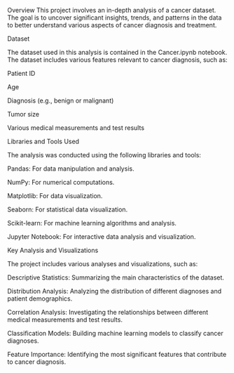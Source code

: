 Overview
This project involves an in-depth analysis of a cancer dataset. The goal is to uncover significant insights, trends, and patterns in the data to better understand various aspects of cancer diagnosis and treatment.

Dataset

The dataset used in this analysis is contained in the Cancer.ipynb notebook. The dataset includes various features relevant to cancer diagnosis, such as:

Patient ID

Age

Diagnosis (e.g., benign or malignant)

Tumor size

Various medical measurements and test results

Libraries and Tools Used



The analysis was conducted using the following libraries and tools:

Pandas: For data manipulation and analysis.

NumPy: For numerical computations.

Matplotlib: For data visualization.

Seaborn: For statistical data visualization.

Scikit-learn: For machine learning algorithms and analysis.

Jupyter Notebook: For interactive data analysis and visualization.


Key Analysis and Visualizations

The project includes various analyses and visualizations, such as:

Descriptive Statistics: Summarizing the main characteristics of the dataset.

Distribution Analysis: Analyzing the distribution of different diagnoses and patient demographics.

Correlation Analysis: Investigating the relationships between different medical measurements and test results.

Classification Models: Building machine learning models to classify cancer diagnoses.

Feature Importance: Identifying the most significant features that contribute to cancer diagnosis.
